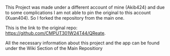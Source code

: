 This Project was made under a different account of mine (Akib424) 
and due to some complications I am not able to pin the original to this account (Xuan404).
So I forked the repository from the main one.

This is the link to the original repo: https://github.com/CMPUT301W24T44/QReate.

All the necessary information about this project and the app can be found under the Wiki Section of the Main Repositiory
